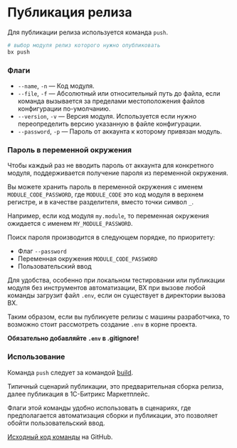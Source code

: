 # Публикация релиза

Для публикации релиза используется команда `push`.

```bash
# выбор модуля релиз которого нужно опубликовать
bx push
```

### Флаги

- `--name`, `-n` &mdash; Код модуля.
- `--file`, `-f` &mdash; Абсолютный или относительный путь до файла, если команда вызывается за пределами местоположения файлов конфигурации по-умолчанию.
- `--version`, `-v` &mdash; Версия модуля. Используется если нужно переопределить версию указанную в файле конфигурации.
- `--password`, `-p` &mdash; Пароль от аккаунта к которому привязан модуль.

### Пароль в переменной окружения

Чтобы каждый раз не вводить пароль от аккаунта для конкретного модуля, поддерживается получение пароля из переменной окружения.

Вы можете хранить пароль в переменной окружения с именем `MODULE_CODE_PASSWORD`, 
где `MODULE_CODE` это код модуля в верхнем регистре, и в качестве разделителя, вместо точки символ `_`.

Например, если код модуля `my.module`, то переменная окружения ожидается с именем `MY_MODULE_PASSWORD`.

Поиск пароля производится в следующем порядке, по приоритету:

- Флаг `--password`
- Переменная окружения `MODULE_CODE_PASSWORD`
- Пользовательский ввод

Для удобства, особенно при локальном тестировании или публикации модуля без инструментов автоматизации, 
BX при вызове любой команды загрузит файл `.env`, если он существует в директории вызова BX.

Таким образом, если вы публикуете релизы с машины разработчика, то возможно стоит рассмотреть создание `.env` в корне проекта.

**Обязательно добавляйте `.env` в .gitignore!**

### Использование

Команда `push` следует за командой [build](usage/build).

Типичный сценарий публикации, это предварительная сборка релиза, далее публикация в 1С-Битрикс Маркетплейс.

Флаги этой команды удобно использовать в сценариях, где предполагается автоматизация сборки и публикации, 
это позволяет обойти пользовательский ввод.

[Исходный код команды](https://github.com/pixel365/bx/blob/main/cmd/push/push.go) на GitHub.
